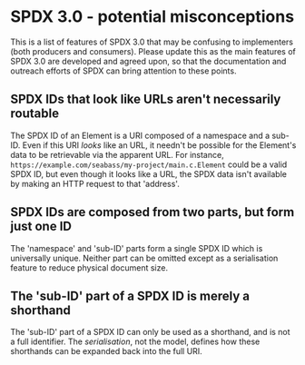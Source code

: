 # SPDX 3.0 - potential misconceptions

This is a list of features of SPDX 3.0 that may be confusing to implementers (both producers and consumers). Please update this as the main features of SPDX 3.0 are developed and agreed upon, so that the documentation and outreach efforts of SPDX can bring attention to these points.

## SPDX IDs that look like URLs aren't necessarily routable

The SPDX ID of an Element is a URI composed of a namespace and a sub-ID. Even if this URI *looks* like an URL, it needn't be possible for the Element's data to be retrievable via the apparent URL. For instance, `https://example.com/seabass/my-project/main.c.Element` could be a valid SPDX ID, but even though it looks like a URL, the SPDX data isn't available by making an HTTP request to that 'address'.

## SPDX IDs are composed from two parts, but form just one ID

The 'namespace' and 'sub-ID' parts form a single SPDX ID which is universally unique. Neither part can be omitted except as a serialisation feature to reduce physical document size.

## The 'sub-ID' part of a SPDX ID is merely a shorthand

The 'sub-ID' part of a SPDX ID can only be used as a shorthand, and is not a full identifier. The *serialisation*, not the model, defines how these shorthands can be expanded back into the full URI.
